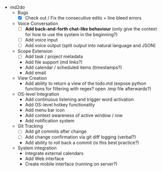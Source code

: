 * md2do
  * Bugs
    - [x] Check out / Fix the consecutive edits + line bleed errors
  * Voice Conversation
    - [ ] **Add back-and-forth chat-like behaviour** (only give the context for how to use the system in the beginning?)
    - [ ] Add voice input
    - [ ] Add voice output (split output into natural language and JSON)
  * Scope Extension
    - [ ] Add task / project metadata
    - Add file support (md links?)
    - Add calendar / scheduled items (timestamps?)
    - Add email
  * View Creation
    - Add ability to return a view of the todo.md (expose python functions for filtering with regex? open .tmp file afterwards?)
  * OS-level Integration
    - Add continuous listening and trigger word activation
    - Add OS-level hotkey functionality
    - Add menu bar icon
    - Add context awareness of active window / row
    - Add notification system
  * Git Tracking
    - [ ] Add git commits after change
    - [ ] Add change confirmation via git diff logging (verbal?)
    - Add ability to roll back a commit (is this best practice?)
  * System integration
    - Integrate external calendars
    - Add Web interface
    - Create mobile interface (running on server?)